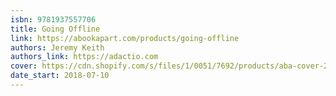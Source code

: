 ```yaml
---
isbn: 9781937557706
title: Going Offline
link: https://abookapart.com/products/going-offline
authors: Jeremy Keith
authors_link: https://adactio.com
cover: https://cdn.shopify.com/s/files/1/0051/7692/products/aba-cover-26_100x@2x.png
date_start: 2018-07-10
---
```

